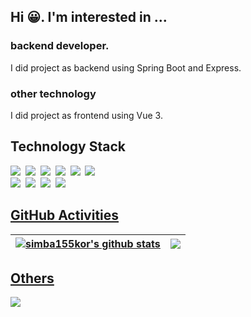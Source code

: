 ## Hi 😀. I'm interested in ...

<div> 
  <h3>backend developer.</h3>
  <p> I did project as backend using Spring Boot and Express. </p>
  <h3>other technology</h3>
  <p> I did project as frontend using Vue 3. </p>

</div>


<!--
**simba155kor/simba155kor** is a ✨ _special_ ✨ repository because its `README.md` (this file) appears on your GitHub profile.

Here are some ideas to get you started:

- 🔭 I’m currently working on ...
- 🌱 I’m currently learning ...
- 👯 I’m looking to collaborate on ...
- 🤔 I’m looking for help with ...
- 💬 Ask me about ...
- 📫 How to reach me: ...
- 😄 Pronouns: ...
- ⚡ Fun fact: ...
-->

## Technology Stack ##

<div align="left">
  <img src="https://img.shields.io/badge/C++-00599C?style=flat&logo=C%2B%2B&logoColor=white"/>&nbsp
  <img src="https://img.shields.io/badge/Java-007396?style=flat&logo=Java&logoColor=white"/>&nbsp
  <img src="https://img.shields.io/badge/Python-3766AB?style=flat&logo=Python&logoColor=white"/>&nbsp
  <img src="https://img.shields.io/badge/html5-E34F26?style=flat&logo=html5&logoColor=white">&nbsp
  <img src="https://img.shields.io/badge/Javascript-ffb13b?style=flat&logo=javascript&logoColor=white"/>&nbsp 
  <img src="https://img.shields.io/badge/css-1572B6?style=flat&logo=css3&logoColor=white"/>&nbsp 
  <br>
  <img src="https://img.shields.io/badge/SpringBoot-6DB33F?style=flat&logo=Spring&logoColor=white"/>&nbsp
  <img src="https://img.shields.io/badge/vue.js-4FC08D?style=flat&logo=vue.js&logoColor=white"/>&nbsp
  <img src="https://img.shields.io/badge/Mysql-E6B91E?style=flat&logo=MySql&logoColor=white"/>&nbsp 
  <img src="https://img.shields.io/badge/aws-333664?style=flat&logo=amazon-aws&logoColor=white"/>&nbsp 
  <a href="https://solved.ac/simba155">
</div>



## GitHub Activities ##

| <a href="https://github.com/simba155kor/github-readme-stats"><img align="center" src="https://github-readme-stats.vercel.app/api?username=simba155kor&show_icons=true&include_all_commits=true&theme=buefy&hide_border=true" alt="simba155kor's github stats" /></a>| <a href="https://github.com/simba155kor/github-readme-stats"><img align="center" src="https://github-readme-stats.vercel.app/api/top-langs/?username=simba155kor&layout=compact&theme=buefy&hide_border=true" /></a> |
| ------------- | ------------- |

## Others ##

<div align="left">
<img src="http://mazassumnida.wtf/api/v2/generate_badge?boj=simba155" /> </a>
</div>
